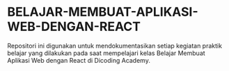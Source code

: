 # BELAJAR-MEMBUAT-APLIKASI-WEB-DENGAN-REACT
Repositori ini digunakan untuk mendokumentasikan setiap kegiatan praktik belajar yang dilakukan pada saat mempelajari kelas Belajar Membuat Aplikasi Web dengan React di Dicoding Academy.
